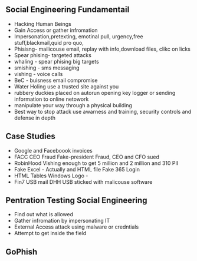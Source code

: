 ## Social Engineering Fundamentail 
+ Hacking Human Beings
+ Gain Access or gather infromation
+ Impersonation,pretexting, emotinal pull, urgency,free stuff,blackmail,quid pro quo,
+ Phisisng- mailicouse email, replay with info,download files, clikc on licks
+ Spear phising- targeted attacks
+ whaling - spear phising big targets
+ smishing - sms messaging
+ vishing - voice calls
+ BeC - buisness email compromise
+ Water Holing use a trusted site against you
+ rubbery duckies placed on autorun opening key logger or sending information to online netowork
+ manipulate your way through a physical building
+ Best way to stop attack use awarness and training, security controls and defense in depth

## Case Studies 
+ Google and Faceboook invoices
+ FACC CEO Fraud Fake-president Fraud, CEO and CFO sued
+ RobinHood Vishing enough to get 5 million and 2 million and 310 PII
+ Fake Excel - Actually and HTML file Fake 365 Login
+ HTML Tables Windows Logo -
+ Fin7 USB mail DHH USB sticked with malicouse software

## Pentration Testing Social Engineering 
+  Find out what is allowed
+  Gather infromation by impersonating IT
+  External Access attack using malware or credntials
+  Attempt to get inside the field

## GoPhish 
